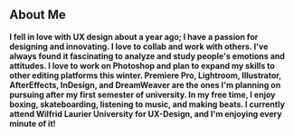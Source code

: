 ## About Me

<strong>I fell in love with UX design about a year ago; I have a passion for designing and innovating. I love to collab and work with others. I've always found it fascinating to analyze and study people's emotions and attitudes. I love to work on Photoshop and plan to expand my skills to other editing platforms this winter. Premiere Pro, Lightroom, Illustrator, AfterEffects, InDesign, and DreamWeaver are the ones I'm planning on pursuing after my first semester of university. In my free time, I enjoy boxing, skateboarding, listening to music, and making beats. I currently attend Wilfrid Laurier University for UX-Design, and I'm enjoying every minute of it! <strong>